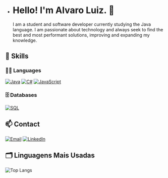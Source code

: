 - # Hello! I'm Alvaro Luiz. 🖖


  I am a student and software developer currently studying the Java language. I am passionate about technology and always seek to
  find the best and most performant solutions, improving and expanding my knowledge.



## 🚀 Skills

### 🧑‍💻 Languages
[![Java](https://img.shields.io/badge/Java-007396?style=for-the-badge&logo=java&logoColor=white)](https://www.java.com/)
[![C#](https://img.shields.io/badge/C%23-239120?style=for-the-badge&logo=c-sharp&logoColor=white)](https://learn.microsoft.com/en-us/dotnet/csharp/)
[![JavaScript](https://img.shields.io/badge/JavaScript-F7DF1E?style=for-the-badge&logo=javascript&logoColor=black)](https://developer.mozilla.org/en-US/docs/Web/JavaScript)


### 🗄️ Databases
[![SQL](https://img.shields.io/badge/SQL-4479A1?style=for-the-badge&logo=postgresql&logoColor=white)](https://en.wikipedia.org/wiki/SQL)



## 📫 Contact

[![Email](https://img.shields.io/badge/Email-alvaroluiz217@gmail.com-D14836?style=for-the-badge&logo=gmail&logoColor=white)](mailto:alvaroluiz217@gmail.com)
[![LinkedIn](https://img.shields.io/badge/LinkedIn-Alvaro%20Luiz-0A66C2?style=for-the-badge&logo=linkedin&logoColor=white)](https://www.linkedin.com/in/alvaro-luiz-dev)





## 🗂️ Linguagens Mais Usadas

![Top Langs](https://github-readme-stats.vercel.app/api/top-langs/?username=alvaroluizs&layout=compact&theme=github_dark)
